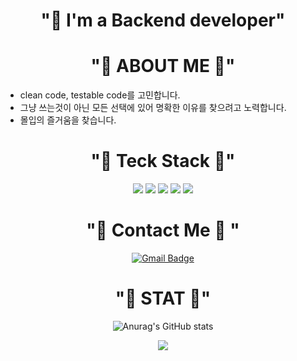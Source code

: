   
<h1 align="center">"👋 I'm a Backend developer" </h1>


<h1 align="center">"🔻 ABOUT ME 🔺" </h1>

- clean code, testable code를 고민합니다.
- 그냥 쓰는것이 아닌 모든 선택에 있어 명확한 이유를 찾으려고 노력합니다.
- 몰입의 즐거움을 찾습니다. 



<h1 align="center">"📌 Teck Stack 📌" </h1>


<div align="center">
  
  <span> 
    <img src = "https://img.shields.io/badge/Java-007396?&logo=java&logoColor=white"> 
    <img src = "https://img.shields.io/badge/Kotlin-4A148C?logo=Kotlin&logoColor=7F52FF"> 
    <img src="https://img.shields.io/badge/Spring-6DB33F.svg?&flat&logo=Spring&logoColor=white"> 
    <img src = "https://img.shields.io/badge/MySQL-blue?logo=MySQL&logoColor=white">  
    <img src = "https://camo.githubusercontent.com/f93838dd6431bea23c55287cfbd0587dd6b196e55c0b02817000cb3eab315a17/68747470733a2f2f696d672e736869656c64732e696f2f62616467652f52656469732d2532334443333832442e7376673f267374796c653d666c61742d737175617265266c6f676f3d7265646973266c6f676f436f6c6f723d7768697465">  

  <span>
</div>

<h1 align="center">"🐣 Contact Me 🐣 " </h1>


<div align="center">
  
<!-- [![Tech Blog Badge](http://img.shields.io/badge/-Tech%20blog-black?style=flat-square&logo=github&link=https://zzsza.github.io/)](https://zzsza.github.io/)  -->
[![Gmail Badge](https://img.shields.io/badge/-Gmail-d14836?style=flat-square&logo=Gmail&logoColor=white&link=mailto:elyo9381@gmail.com)](mailto:elyo9381@gmail.com)
<!-- [![Linkedin Badge](https://img.shields.io/badge/-LinkedIn-blue?style=flat-square&logo=Linkedin&logoColor=white&link=https://www.linkedin.com/in/seong-yun-byeon-8183a8113/)](https://www.linkedin.com/in/seong-yun-byeon-8183a8113/)  -->

</div>


<h1 align="center">"🍉 STAT 🍉" </h1>

    
<div align="center">
  
![Anurag's GitHub stats](https://github-readme-stats.vercel.app/api?username=elyo9381&show_icons=true&theme=tokyonight)
  
</div>

    
<div align="center">
	<a href="https://hits.seeyoufarm.com">
		<img src="https://hits.seeyoufarm.com/api/count/incr/badge.svg?url=https%3A%2F%2Fgithub.com%2Felyo9381&count_bg=%234ACD3D&title_bg=%23565252&icon=github.svg&icon_color=%23F9ECEC&title=hits&edge_flat=false)](https://hits.seeyoufarm.com"/>
	</a>
</div>
